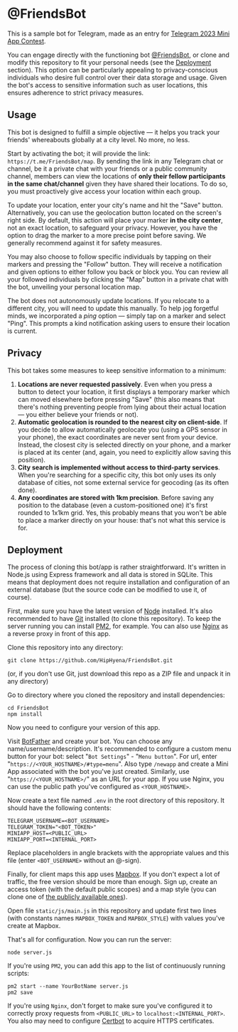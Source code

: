 # @FriendsBot

This is a sample bot for Telegram, made as an entry for [Telegram 2023 Mini App Contest](https://t.me/contest/327).

You can engage directly with the functioning bot [@FriendsBot](https://t.me/FriendsBot), or clone and modify this repository to fit your personal needs (see the [Deployment](#Deployment) section). This option can be particularly appealing to privacy-conscious individuals who desire full control over their data storage and usage. Given the bot's access to sensitive information such as user locations, this ensures adherence to strict privacy measures.

## Usage

This bot is designed to fulfill a simple objective — it helps you track your friends' whereabouts globally at a city level. No more, no less.

Start by activating the bot; it will provide the link: `https://t.me/FriendsBot/map`. By sending the link in any Telegram chat or channel, be it a private chat with your friends or a public community channel, members can view the locations of **only their fellow participants in the same chat/channel** given they have shared their locations. To do so, you must proactively give access your location within each group.

To update your location, enter your city's name and hit the "Save" button. Alternatively, you can use the geolocation button located on the screen's right side. By default, this action will place your marker **in the city center**, not an exact location, to safeguard your privacy. However, you have the option to drag the marker to a more precise point before saving. We generally recommend against it for safety measures.

You may also choose to follow specific individuals by tapping on their markers and pressing the "Follow" button. They will receive a notification and given options to either follow you back or block you. You can review all your followed individuals by clicking the "Map" button in a private chat with the bot, unveiling your personal location map.

The bot does not autonomously update locations. If you relocate to a different city, you will need to update this manually. To help jog forgetful minds, we incorporated a *ping* option — simply tap on a marker and select "Ping". This prompts a kind notification asking users to ensure their location is current.

## Privacy

This bot takes some measures to keep sensitive information to a minimum:

1. **Locations are never requested passively**. Even when you press a button to detect your location, it first displays a temporary marker which can moved elsewhere before pressing "Save" (this also means that there's nothing preventing people from lying about their actual location — you either believe your friends or not).
2. **Automatic geolocation is rounded to the nearest city on client-side**. If you decide to allow automatically geolocate you (using a GPS sensor in your phone), the exact coordinates are never sent from your device. Instead, the closest city is selected directly on your phone, and a marker is placed at its center (and, again, you need to explicitly allow saving this position).
3. **City search is implemented without access to third-party services**. When you're searching for a specific city, this bot only uses its only database of cities, not some external service for geocoding (as its often done).
4. **Any coordinates are stored with 1km precision**. Before saving any position to the database (even a custom-positioned one) it's first rounded to 1x1km grid. Yes, this probably means that you won't be able to place a marker directly on your house: that's not what this service is for. 

## Deployment

The process of cloning this bot/app is rather straightforward. It's written in Node.js using Express framework and all data is stored in SQLite. This means that deployment does not require installation and configuration of an external database (but the source code can be modified to use it, of course).

First, make sure you have the latest version of [Node](https://nodejs.org/en) installed. It's also recommended to have [Git](https://git-scm.com/downloads) installed (to clone this repository). To keep the server running you can install [PM2](https://pm2.keymetrics.io/), for example. You can also use [Nginx](https://nginx.org/en/download.html) as a reverse proxy in front of this app.

Clone this repository into any directory:
```
git clone https://github.com/HipHyena/FriendsBot.git
```
(or, if you don't use Git, just download this repo as a ZIP file and unpack it in any directory)

Go to directory where you cloned the repository and install dependencies:
```
cd FriendsBot
npm install
```

Now you need to configure your version of this app.

Visit [BotFather](https://t.me/BotFather) and create your bot. You can choose any name/username/description. It's recommended to configure a custom menu button for your bot: select "`Bot Settings`" - "`Menu button`". For url, enter "`https://<YOUR_HOSTNAME>/#type=menu`". Also type `/newapp` and create a Mini App associated with the bot you've just created. Similarly, use "`https://<YOUR_HOSTNAME>/`" as an URL for your app. If you use Nginx, you can use the public path you've configured as `<YOUR_HOSTNAME>`.

Now create a text file named `.env` in the root directory of this repository. It should have the following contents:
```
TELEGRAM_USERNAME=<BOT_USERNAME>
TELEGRAM_TOKEN="<BOT_TOKEN>"
MINIAPP_HOST=<PUBLIC_URL>
MINIAPP_PORT=<INTERNAL_PORT>
```

Replace placeholders in angle brackets with the appropriate values and this file (enter `<BOT_USERNAME>` without an @-sign).

Finally, for client maps this app uses [Mapbox](https://www.mapbox.com/). If you don't expect a lot of traffic, the free version should be more than enough. Sign up, create an access token (with the default public scopes) and a map style (you can clone one of [the publicly available ones](https://www.mapbox.com/gallery/)).

Open file `static/js/main.js` in this repository and update first two lines (with constants names `MAPBOX_TOKEN` and `MAPBOX_STYLE`) with values you've create at Mapbox.

That's all for configuration. Now you can run the server:
```
node server.js
```

If you're using `PM2`, you can add this app to the list of continuously running scripts:
```
pm2 start --name YourBotName server.js
pm2 save
```

If you're using `Nginx`, don't forget to make sure you've configured it to correctly proxy requests from `<PUBLIC_URL>` to `localhost:<INTERNAL_PORT>`. You also may need to configure [Certbot](https://certbot.eff.org/) to acquire HTTPS certificates.
